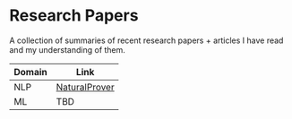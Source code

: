 # Research Papers 
A collection of summaries of recent research papers + articles I have read and my understanding of them.

|Domain|Link|
|-|-|
|NLP|[NaturalProver](https://github.com/abhika-m/researchpapers/blob/main/NaturalProver.md)
|ML|TBD
